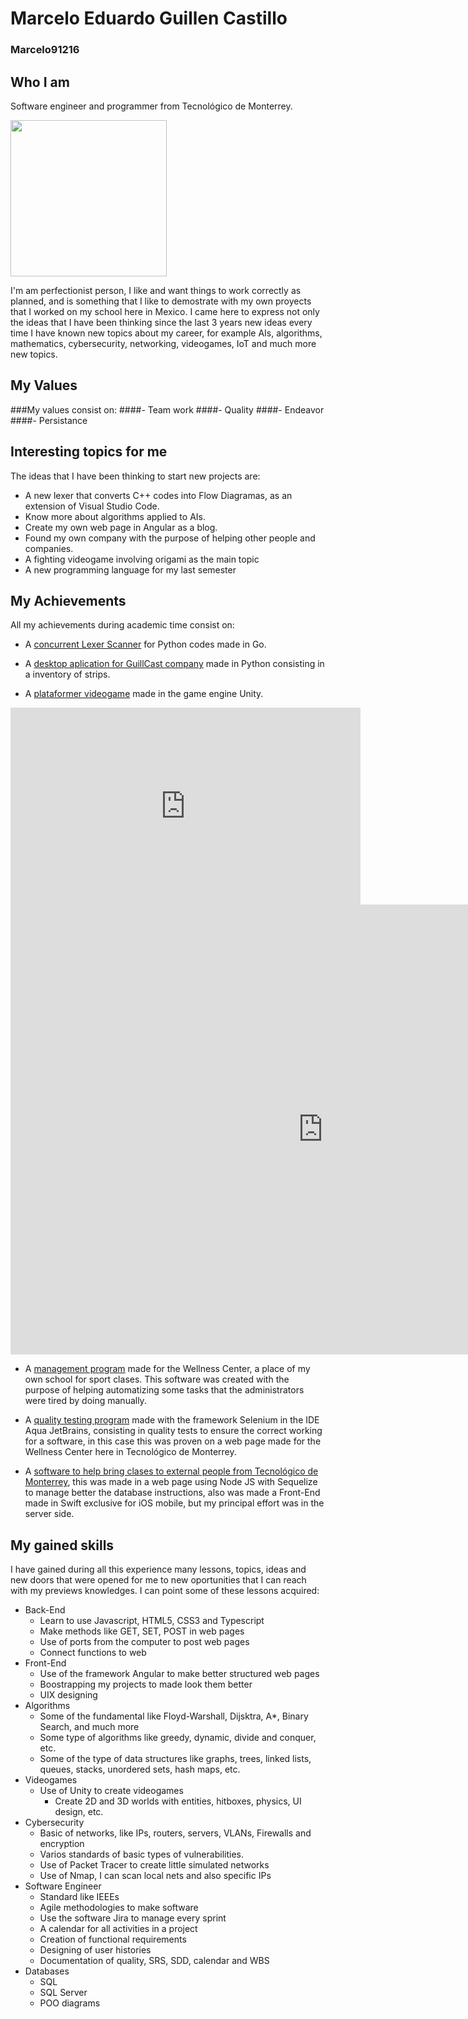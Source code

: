 ﻿# Marcelo Eduardo Guillen Castillo
### Marcelo91216

## Who I am
Software engineer and programmer from Tecnológico de Monterrey.

<img src="./img/mi_foto.PNG" width="250px"></img>

I'm am perfectionist person, I like and want things to work correctly as planned, and is something that I like to demostrate with my own proyects that I worked on my school here in Mexico. 
I came here to express not only the ideas that I have been thinking since the last 3 years new ideas every time I have known new topics about my career, for example AIs, algorithms, mathematics, cybersecurity, networking, videogames, IoT and much more new topics.

## My Values
###My values consist on:
####- Team work
####- Quality
####- Endeavor
####- Persistance

## Interesting topics for me
The ideas that I have been thinking to start new projects are:
- A new lexer that converts C++ codes into Flow Diagramas, as an extension of Visual Studio Code.
- Know more about algorithms applied to AIs.
- Create my own web page in Angular as a blog.
- Found my own company with the purpose of helping other people and companies.
- A fighting videogame involving origami as the main topic
- A new programming language for my last semester

## My Achievements
All my achievements during academic time consist on:
- A [concurrent Lexer Scanner](https://github.com/Marcelo91216/Implementacion-reto-con-go-lexer-concurrente.git) for Python codes made in Go.

- A [desktop aplication for GuillCast company](https://github.com/Marcelo91216/ProgramaDeGuillCast.git) made in Python consisting in a inventory of strips.

- A [plataformer videogame](https://marcelo91216.itch.io/little-man-adventure-web-version?secret=Ifa1PVyYlTtPJZBmjjakPa5uRys) made in the game engine Unity.
<iframe width="560" height="315" src="https://www.youtube.com/embed/NiU8EkUTi5k" title="YouTube video player" frameborder="0" allow="accelerometer; autoplay; clipboard-write; encrypted-media; gyroscope; picture-in-picture; web-share" allowfullscreen></iframe>

<iframe frameborder="0" src="https://itch.io/embed-upload/6976926?color=285369" allowfullscreen="" width="1000" height="720"><a href="https://marcelo91216.itch.io/little-man-adventure-web-version">Play Little Man Adventure (Web Version) on itch.io</a></iframe>

- A [management program](https://github.com/5100-chap/Wellness-SRAD.git) made for the Wellness Center, a place of my own school for sport clases. This software was created with the purpose of helping automatizing some tasks that the administrators were tired by doing manually.

- A [quality testing program](https://github.com/Marcelo91216/Wellness-srad-calidad.git) made with the framework Selenium in the IDE Aqua JetBrains, consisting in quality tests to ensure the correct working for a software, in this case this was proven on a web page made for the Wellness Center here in Tecnológico de Monterrey.

- A [software to help bring clases to external people from Tecnológico de Monterrey](https://github.com/ongorio/TC2007Bserver.git), this was made in a web page using Node JS with Sequelize to manage better the database instructions, also was made a Front-End made in Swift exclusive for iOS mobile, but my principal effort was in the server side.

## My gained skills
I have gained during all this experience many lessons, topics, ideas and new doors that were opened for me to new oportunities that I can reach with my previews knowledges.
I can point some of these lessons acquired:
- Back-End 
  - Learn to use Javascript, HTML5, CSS3 and Typescript
  - Make methods like GET, SET, POST in web pages
  - Use of ports from the computer to post web pages
  - Connect functions to web 
- Front-End
  - Use of the framework Angular to make better structured web pages
  - Boostrapping my projects to made look them better
  - UIX designing
- Algorithms
  - Some of the fundamental like Floyd-Warshall, Dijsktra, A*, Binary Search, and much more
  - Some type of algorithms like greedy, dynamic, divide and conquer, etc.
  - Some of the type of data structures like graphs, trees, linked lists, queues, stacks, unordered sets, hash maps, etc.
- Videogames
  - Use of Unity to create videogames
    - Create 2D and 3D worlds with entities, hitboxes, physics, UI design, etc.
- Cybersecurity
  - Basic of networks, like IPs, routers, servers, VLANs, Firewalls and encryption
  - Varios standards of basic types of vulnerabilities.
  - Use of Packet Tracer to create little simulated networks
  - Use of Nmap, I can scan local nets and also specific IPs
- Software Engineer
  - Standard like IEEEs 
  - Agile methodologies to make software
  - Use the software Jira to manage every sprint
  - A calendar for all activities in a project
  - Creation of functional requirements
  - Designing of user histories
  - Documentation of quality, SRS, SDD, calendar and WBS
- Databases
  - SQL
  - SQL Server
  - POO diagrams
